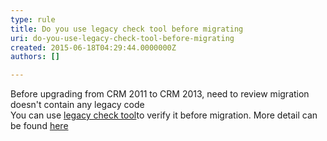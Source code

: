 ```yaml
---
type: rule
title: Do you use legacy check tool before migrating
uri: do-you-use-legacy-check-tool-before-migrating
created: 2015-06-18T04:29:44.0000000Z
authors: []

---
```


 Before upgrading from CRM 2011 to CRM 2013, need to review migration doesn't contain any legacy code  
​You can use [legacy check tool](http&#58;//go.microsoft.com/fwlink/p/?LinkID=309565)to verify it before migration. More detail can be found [here](http&#58;//blogs.msdn.com/b/crmindia/archive/2013/09/20/legacy-feature-check-and-custom-code-validation-tool-demos-for-upgrade-to-crm-2013.aspx)

